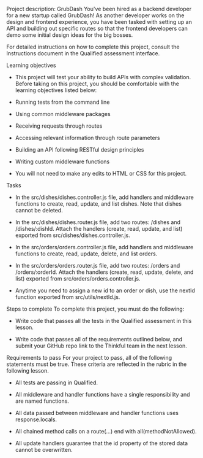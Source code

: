 Project description: GrubDash
You've been hired as a backend developer for a new startup called GrubDash! As another developer works on the design and frontend experience, you have been tasked with setting up an API and building out specific routes so that the frontend developers can demo some initial design ideas for the big bosses.

For detailed instructions on how to complete this project, consult the Instructions document in the Qualified assessment interface.

Learning objectives
- This project will test your ability to build APIs with complex validation. Before taking on this project, you should be comfortable with the learning objectives listed below:

- Running tests from the command line

- Using common middleware packages

- Receiving requests through routes

- Accessing relevant information through route parameters

- Building an API following RESTful design principles

- Writing custom middleware functions

- You will not need to make any edits to HTML or CSS for this project.

Tasks
- In the src/dishes/dishes.controller.js file, add handlers and middleware functions to create, read, update, and list dishes. Note that dishes cannot be deleted.

- In the src/dishes/dishes.router.js file, add two routes: /dishes and /dishes/:dishId. Attach the handlers (create, read, update, and list) exported from src/dishes/dishes.controller.js.

- In the src/orders/orders.controller.js file, add handlers and middleware functions to create, read, update, delete, and list orders.

- In the src/orders/orders.router.js file, add two routes: /orders and /orders/:orderId. Attach the handlers (create, read, update, delete, and list) exported from src/orders/orders.controller.js.

- Anytime you need to assign a new id to an order or dish, use the nextId function exported from src/utils/nextId.js.

Steps to complete
To complete this project, you must do the following:

- Write code that passes all the tests in the Qualified assessment in this lesson.

- Write code that passes all of the requirements outlined below, and submit your GitHub repo link to the Thinkful team in the next lesson.

Requirements to pass
For your project to pass, all of the following statements must be true. These criteria are reflected in the rubric in the following lesson.

- All tests are passing in Qualified.

- All middleware and handler functions have a single responsibility and are named functions.

- All data passed between middleware and handler functions uses response.locals.

- All chained method calls on a route(...) end with all(methodNotAllowed).

- All update handlers guarantee that the id property of the stored data cannot be overwritten.

